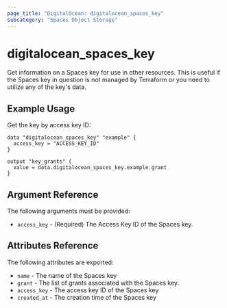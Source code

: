 ```yaml
---
page_title: "DigitalOcean: digitalocean_spaces_key"
subcategory: "Spaces Object Storage"
---
```


# digitalocean_spaces_key

Get information on a Spaces key for use in other resources. This is useful if the Spaces key in question
is not managed by Terraform or you need to utilize any of the key's data.

## Example Usage

Get the key by access key ID:

```hcl
data "digitalocean_spaces_key" "example" {
  access_key = "ACCESS_KEY_ID"
}

output "key_grants" {
  value = data.digitalocean_spaces_key.example.grant
}
```

## Argument Reference

The following arguments must be provided:

* `access_key` - (Required) The Access Key ID of the Spaces key.

## Attributes Reference

The following attributes are exported:

* `name` - The name of the Spaces key
* `grant` - The list of grants associated with the Spaces key.
* `access_key` - The access key ID of the Spaces key
* `created_at` - The creation time of the Spaces key
